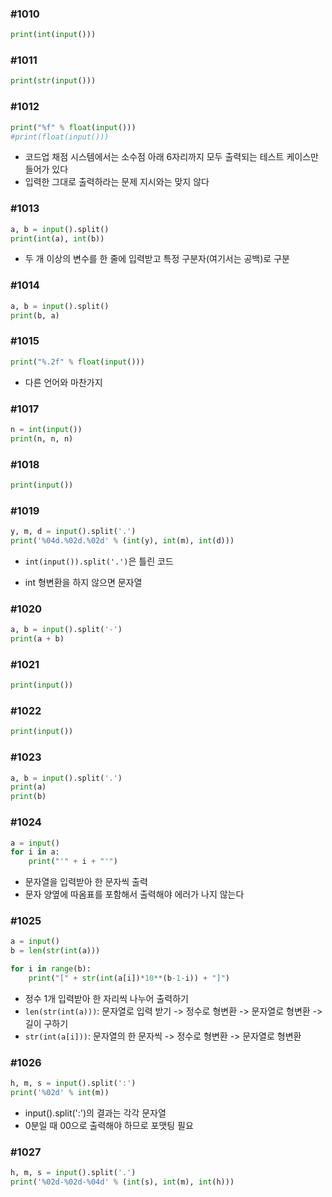 ### #1010

```python
print(int(input()))
```



### #1011

```python
print(str(input()))
```



### #1012

```python
print("%f" % float(input()))
#print(float(input()))
```

- 코드업 채점 시스템에서는 소수점 아래 6자리까지 모두 출력되는 테스트 케이스만 들어가 있다
- 입력한 그대로 출력하라는 문제 지시와는 맞지 않다



### #1013

```python
a, b = input().split()
print(int(a), int(b))
```

- 두 개 이상의 변수를 한 줄에 입력받고 특정 구분자(여기서는 공백)로 구분



### #1014

```python
a, b = input().split()
print(b, a)
```



### #1015

```python
print("%.2f" % float(input()))
```

- 다른 언어와 마찬가지



### #1017

```python
n = int(input())
print(n, n, n)
```



### #1018

```python
print(input())
```



### #1019

```python
y, m, d = input().split('.')
print('%04d.%02d.%02d' % (int(y), int(m), int(d)))
```

- `int(input()).split('.')`은 틀린 코드

- int 형변환을 하지 않으면 문자열



### #1020

```python
a, b = input().split('-')
print(a + b)
```



### #1021

```python
print(input())
```



### #1022

```python
print(input())
```



### #1023

```python
a, b = input().split('.')
print(a)
print(b)
```



### #1024

```python
a = input()
for i in a:
    print("'" + i + "'")
```

- 문자열을 입력받아 한 문자씩 출력
- 문자 양옆에 따옴표를 포함해서 출력해야 에러가 나지 않는다



### #1025

```python
a = input()
b = len(str(int(a)))

for i in range(b):
    print("[" + str(int(a[i])*10**(b-1-i)) + "]")

```

- 정수 1개 입력받아 한 자리씩 나누어 출력하기
- `len(str(int(a)))`: 문자열로 입력 받기 -> 정수로 형변환 -> 문자열로 형변환 -> 길이 구하기
- `str(int(a[i]))`: 문자열의 한 문자씩 -> 정수로 형변환 -> 문자열로 형변환



### #1026

```python
h, m, s = input().split(':')
print('%02d' % int(m))
```

- input().split(':')의 결과는 각각 문자열
- 0분일 때 00으로 출력해야 하므로 포맷팅 필요



### #1027

```python
h, m, s = input().split('.')
print('%02d-%02d-%04d' % (int(s), int(m), int(h)))
```

